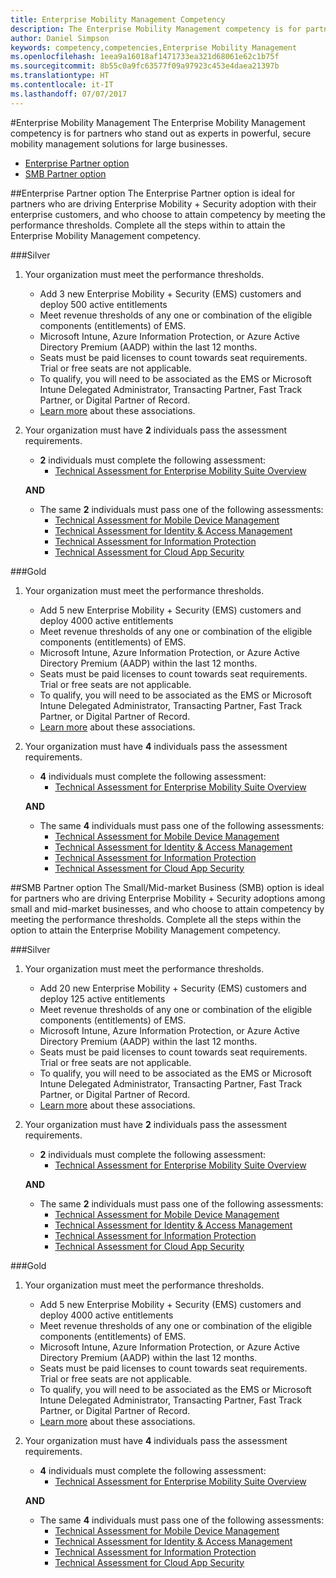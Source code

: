 ```yaml
---
title: Enterprise Mobility Management Competency
description: The Enterprise Mobility Management competency is for partners who stand out as experts in powerful, secure mobility management solutions for large businesses.
author: Daniel Simpson
keywords: competency,competencies,Enterprise Mobility Management
ms.openlocfilehash: 1eea9a16018af1471733ea321d68061e62c1b75f
ms.sourcegitcommit: 8b55c0a9fc63577f09a97923c453e4daea21397b
ms.translationtype: HT
ms.contentlocale: it-IT
ms.lasthandoff: 07/07/2017
---
```

#<a name="enterprise-mobility-management"></a>Enterprise Mobility Management
The Enterprise Mobility Management competency is for partners who stand out as experts in powerful, secure mobility management solutions for large businesses.

- [Enterprise Partner option](#enterprise-partner-option)
- [SMB Partner option](#smb-partner-option)


##<a name="enterprise-partner-option"></a>Enterprise Partner option
The Enterprise Partner option is ideal for partners who are driving Enterprise Mobility + Security adoption with their enterprise customers, and who choose to attain competency by meeting the performance thresholds. Complete all the steps within to attain the Enterprise Mobility Management competency.

###<a name="silver"></a>Silver

1. Your organization must meet the performance thresholds.

    - Add 3 new Enterprise Mobility + Security (EMS) customers and deploy 500 active entitlements
    - Meet revenue thresholds of any one or combination of the eligible components (entitlements) of EMS.
    - Microsoft Intune, Azure Information Protection, or Azure Active Directory Premium (AADP) within the last 12 months.
    - Seats must be paid licenses to count towards seat requirements. Trial or free seats are not applicable.
    - To qualify, you will need to be associated as the EMS or Microsoft Intune Delegated Administrator, Transacting Partner, Fast Track Partner, or Digital Partner of Record.
    - [Learn more](https://partner.microsoft.com/en-us/membership/digital-partner-of-record) about these associations.  
  
2. Your organization must have **2** individuals pass the assessment requirements.

    - **2** individuals must complete the following assessment:
        - [Technical Assessment for Enterprise Mobility Suite Overview](https://partneruniversity.microsoft.com/?whr=uri:MicrosoftAccount&courseId=13914&scoId=pUz3OLLaB_6104778676)

    **AND**

    - The same **2** individuals must pass one of the following assessments:
        - [Technical Assessment for Mobile Device Management](https://partneruniversity.microsoft.com/?whr=uri:MicrosoftAccount&courseId=13916&scoId=QJDTvzLaB_2104778676)
        - [Technical Assessment for Identity & Access Management](https://partneruniversity.microsoft.com/?whr=uri:MicrosoftAccount&courseId=13915&scoId=bi3tqeLaB_3204778676)
        - [Technical Assessment for Information Protection](https://partneruniversity.microsoft.com/?whr=uri:MicrosoftAccount&courseId=13917&scoId=Em0uaWMaB_1004778676)
        - [Technical Assessment for Cloud App Security](https://partneruniversity.microsoft.com/?whr=uri:MicrosoftAccount&courseId=13918&scoId=vGoZ9bNaB_8604778676)

###<a name="gold"></a>Gold

1. Your organization must meet the performance thresholds.

    - Add 5 new Enterprise Mobility + Security (EMS) customers and deploy 4000 active entitlements
    - Meet revenue thresholds of any one or combination of the eligible components (entitlements) of EMS.
    - Microsoft Intune, Azure Information Protection, or Azure Active Directory Premium (AADP) within the last 12 months.
    - Seats must be paid licenses to count towards seat requirements. Trial or free seats are not applicable.
    - To qualify, you will need to be associated as the EMS or Microsoft Intune Delegated Administrator, Transacting Partner, Fast Track Partner, or Digital Partner of Record.
    - [Learn more](https://partner.microsoft.com/en-us/membership/digital-partner-of-record) about these associations.  
  
2. Your organization must have **4** individuals pass the assessment requirements.

    - **4** individuals must complete the following assessment:
        - [Technical Assessment for Enterprise Mobility Suite Overview](https://partneruniversity.microsoft.com/?whr=uri:MicrosoftAccount&courseId=13914&scoId=pUz3OLLaB_6104778676)

    **AND**

    - The same **4** individuals must pass one of the following assessments:
        - [Technical Assessment for Mobile Device Management](https://partneruniversity.microsoft.com/?whr=uri:MicrosoftAccount&courseId=13916&scoId=QJDTvzLaB_2104778676)
        - [Technical Assessment for Identity & Access Management](https://partneruniversity.microsoft.com/?whr=uri:MicrosoftAccount&courseId=13915&scoId=bi3tqeLaB_3204778676)
        - [Technical Assessment for Information Protection](https://partneruniversity.microsoft.com/?whr=uri:MicrosoftAccount&courseId=13917&scoId=Em0uaWMaB_1004778676)
        - [Technical Assessment for Cloud App Security](https://partneruniversity.microsoft.com/?whr=uri:MicrosoftAccount&courseId=13918&scoId=vGoZ9bNaB_8604778676)
    
##<a name="smb-partner-option"></a>SMB Partner option
The Small/Mid-market Business (SMB) option is ideal for partners who are driving Enterprise Mobility + Security adoptions among small and mid-market businesses, and who choose to attain competency by meeting the performance thresholds. Complete all the steps within the option to attain the Enterprise Mobility Management competency.

###<a name="silver"></a>Silver

1. Your organization must meet the performance thresholds.

    - Add 20 new Enterprise Mobility + Security (EMS) customers and deploy 125 active entitlements
    - Meet revenue thresholds of any one or combination of the eligible components (entitlements) of EMS.
    - Microsoft Intune, Azure Information Protection, or Azure Active Directory Premium (AADP) within the last 12 months.
    - Seats must be paid licenses to count towards seat requirements. Trial or free seats are not applicable.
    - To qualify, you will need to be associated as the EMS or Microsoft Intune Delegated Administrator, Transacting Partner, Fast Track Partner, or Digital Partner of Record.
    - [Learn more](https://partner.microsoft.com/en-us/membership/digital-partner-of-record) about these associations.  
  
2. Your organization must have **2** individuals pass the assessment requirements.

    - **2** individuals must complete the following assessment:
        - [Technical Assessment for Enterprise Mobility Suite Overview](https://partneruniversity.microsoft.com/?whr=uri:MicrosoftAccount&courseId=13914&scoId=pUz3OLLaB_6104778676)

    **AND**

    - The same **2** individuals must pass one of the following assessments:
        - [Technical Assessment for Mobile Device Management](https://partneruniversity.microsoft.com/?whr=uri:MicrosoftAccount&courseId=13916&scoId=QJDTvzLaB_2104778676)
        - [Technical Assessment for Identity & Access Management](https://partneruniversity.microsoft.com/?whr=uri:MicrosoftAccount&courseId=13915&scoId=bi3tqeLaB_3204778676)
        - [Technical Assessment for Information Protection](https://partneruniversity.microsoft.com/?whr=uri:MicrosoftAccount&courseId=13917&scoId=Em0uaWMaB_1004778676)
        - [Technical Assessment for Cloud App Security](https://partneruniversity.microsoft.com/?whr=uri:MicrosoftAccount&courseId=13918&scoId=vGoZ9bNaB_8604778676)

###<a name="gold"></a>Gold

1. Your organization must meet the performance thresholds.

    - Add 5 new Enterprise Mobility + Security (EMS) customers and deploy 4000 active entitlements
    - Meet revenue thresholds of any one or combination of the eligible components (entitlements) of EMS.
    - Microsoft Intune, Azure Information Protection, or Azure Active Directory Premium (AADP) within the last 12 months.
    - Seats must be paid licenses to count towards seat requirements. Trial or free seats are not applicable.
    - To qualify, you will need to be associated as the EMS or Microsoft Intune Delegated Administrator, Transacting Partner, Fast Track Partner, or Digital Partner of Record.
    - [Learn more](https://partner.microsoft.com/en-us/membership/digital-partner-of-record) about these associations.  
  
2. Your organization must have **4** individuals pass the assessment requirements.
    
    - **4** individuals must complete the following assessment:
        - [Technical Assessment for Enterprise Mobility Suite Overview](https://partneruniversity.microsoft.com/?whr=uri:MicrosoftAccount&courseId=13914&scoId=pUz3OLLaB_6104778676)

    **AND**

    - The same **4** individuals must pass one of the following assessments:
        - [Technical Assessment for Mobile Device Management](https://partneruniversity.microsoft.com/?whr=uri:MicrosoftAccount&courseId=13916&scoId=QJDTvzLaB_2104778676)
        - [Technical Assessment for Identity & Access Management](https://partneruniversity.microsoft.com/?whr=uri:MicrosoftAccount&courseId=13915&scoId=bi3tqeLaB_3204778676)
        - [Technical Assessment for Information Protection](https://partneruniversity.microsoft.com/?whr=uri:MicrosoftAccount&courseId=13917&scoId=Em0uaWMaB_1004778676)
        - [Technical Assessment for Cloud App Security](https://partneruniversity.microsoft.com/?whr=uri:MicrosoftAccount&courseId=13918&scoId=vGoZ9bNaB_8604778676)



